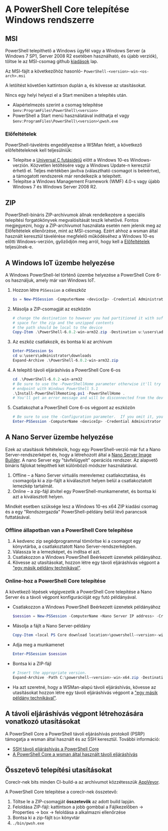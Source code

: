 # <a name="installing-powershell-core-on-windows"></a>A PowerShell Core telepítése Windows rendszerre

## <a name="msi"></a>MSI

PowerShell telepíthető a Windows ügyfél vagy a Windows Server (a Windows 7 SP1, Server 2008 R2 esetében használható, és újabb verziók), töltse le az MSI-csomag github [kiadások][] lap.

Az MSI-fájlt a következőhöz hasonló- `PowerShell-<version>-win-<os-arch>.msi`
<!-- TODO: should be updated to point to the Download Center as well -->

A letöltést követően kattintson duplán a, és kövesse az utasításokat.

Nincs egy helyi helyezi el a Start menüben a telepítés után.

- Alapértelmezés szerint a csomag telepítése `$env:ProgramFiles\PowerShell\<version>`
- PowerShell a Start menü használatával indíthatja el vagy `$env:ProgramFiles\PowerShell\<version>\pwsh.exe`

### <a name="prerequisites"></a>Előfeltételek

PowerShell-távelérés engedélyezése a WSMan felett, a következő előfeltételeknek kell teljesülniük:

- Telepítse a [Universal C futásidejű](https://www.microsoft.com/download/details.aspx?id=50410) előtt a Windows 10-es Windows-verzión.
  Közvetlen letöltésére vagy a Windows Update-n keresztül érhető el.
  Teljes mértékben javítva (választható csomagot is beleértve), a támogatott rendszerek már rendelkezik a telepített.
- Telepítse a Windows Management Framework (WMF) 4.0-s vagy újabb Windows 7 és Windows Server 2008 R2.

## <a name="zip"></a>ZIP

PowerShell-bináris ZIP-archívumok állnak rendelkezésre a speciális telepítési forgatókönyvek megvalósítását teszik lehetővé.
Fontos megjegyezni, hogy a ZIP-archívumot használata esetén nem jelenik meg az Előfeltételek ellenőrzése, mint az MSI-csomag.
Ezért ahhoz a wsman által használt keresztül távelérése megfelelő működéséhez a Windows 10-es előtti Windows-verzión, győződjön meg arról, hogy kell a [Előfeltételek](#prerequisites) teljesülnek-e.

## <a name="deploying-on-windows-iot"></a>A Windows IoT üzembe helyezése

A Windows PowerShell-lel történő üzembe helyezése a PowerShell Core 6-os használjuk, amely már van Windows IoT.

1. Hozzon létre `PSSession` a céleszköz

   ```powershell
   $s = New-PSSession -ComputerName <deviceIp> -Credential Administrator
   ```

2. Másolja a ZIP-csomagját az eszközön

   ```powershell
   # change the destination to however you had partitioned it with sufficient
   # space for the zip and the unzipped contents
   # the path should be local to the device
   Copy-Item .\PowerShell-6.0.2-win-arm32.zip -Destination u:\users\administrator\Downloads -ToSession $s
   ```

3. Az eszköz csatlakozik, és bontsa ki az archívum

   ```powershell
   Enter-PSSession $s
   cd u:\users\administrator\downloads
   Expand-Archive .\PowerShell-6.0.2-win-arm32.zip
   ```

4. A telepítő távoli eljáráshívás a PowerShell Core 6-os

   ```powershell
   cd .\PowerShell-6.0.2-win-arm32
   # Be sure to use the -PowerShellHome parameter otherwise it'll try to create a new
   # endpoint with Windows PowerShell 5.1
   .\Install-PowerShellRemoting.ps1 -PowerShellHome .
   # You'll get an error message and will be disconnected from the device because it has to restart WinRM
   ```

5. Csatlakozhat a PowerShell Core 6-os végpont az eszközön

   ```powershell
   # Be sure to use the -Configuration parameter.  If you omit it, you will connect to Windows PowerShell 5.1
   Enter-PSSession -ComputerName <deviceIp> -Credential Administrator -Configuration powershell.6.0.2
   ```

## <a name="deploying-on-nano-server"></a>A Nano Server üzembe helyezése

Ezek az utasítások feltételezik, hogy egy PowerShell-verzió már fut a Nano Server-rendszerképet és, hogy a létrehozott által a [Nano Server Image Builder](/windows-server/get-started/deploy-nano-server).
A nano Server egy "távfelügyelt" operációs rendszer. Az alapvető bináris fájlokat telepítheti két különböző módszer használatával.

1. Offline – a Nano Server virtuális merevlemez csatlakoztatása, és csomagolja ki a zip-fájlt a kiválasztott helyen belül a csatlakoztatott lemezkép tartalmát.
2. Online – a zip-fájl átvitel egy PowerShell-munkamenetet, és bontsa ki azt a kiválasztott helyen.

Mindkét esetben szüksége lesz a Windows 10-es x64 ZIP kiadási csomag és a egy "Rendszergazda" PowerShell-példány belül lévő parancsok futtatásával.

### <a name="offline-deployment-of-powershell-core"></a>Offline állapotban van a PowerShell Core telepítése

1. A kedvenc zip segédprogrammal tömörítse ki a csomagot egy könyvtárba, a csatlakoztatott Nano Server-rendszerképben.
2. Válassza le a lemezképet, és indítsa el azt.
3. Csatlakozzon a Windows PowerShell Beérkezett üzenetek példányához.
4. Kövesse az utasításokat, hozzon létre egy távoli eljáráshívás végpont a ["egy másik példány technikával"](#executed-by-another-instance-of-powershell-on-behalf-of-the-instance-that-it-will-register).

### <a name="online-deployment-of-powershell-core"></a>Online-hoz a PowerShell Core telepítése

A következő lépések végigvezetik a PowerShell Core telepítése a Nano Server és a távoli végpont konfigurációját egy futó példányával.

- Csatlakozzon a Windows PowerShell Beérkezett üzenetek példányához

  ```powershell
  $session = New-PSSession -ComputerName <Nano Server IP address> -Credential <An Administrator account on the system>
  ```

- Másolja a fájlt a Nano Server-példány

  ```powershell
  Copy-Item <local PS Core download location>\powershell-<version>-win-x64.zip c:\ -ToSession $session
  ```

- Adja meg a munkamenet

  ```powershell
  Enter-PSSession $session
  ```

- Bontsa ki a ZIP-fájl

  ```powershell
  # Insert the appropriate version.
  Expand-Archive -Path C:\powershell-<version>-win-x64.zip -DestinationPath "C:\PowerShellCore_<version>"
  ```

- Ha azt szeretné, hogy a WSMan-alapú távoli eljáráshívás, kövesse az utasításokat hozzon létre egy távoli eljáráshívás végpont a ["egy másik példány technikával"](../core-powershell/WSMan-Remoting-in-PowerShell-Core.md#executed-by-another-instance-of-powershell-on-behalf-of-the-instance-that-it-will-register).

## <a name="instructions-to-create-a-remoting-endpoint"></a>A távoli eljáráshívás végpont létrehozására vonatkozó utasításokat

A PowerShell Core a PowerShell távoli eljáráshívás protokoll (PSRP) támogatja a wsman által használt és az SSH keresztül.
További információ:

- [SSH távoli eljáráshívás a PowerShell Core][ssh-remoting]
- [A PowerShell Core a wsman által használt távoli eljáráshívás][wsman-remoting]

## <a name="artifact-installation-instructions"></a>Összetevő telepítési utasításokat

Coreclr-nek bits minden CI-build-a az archívumot közzétesszük [AppVeyor][].

A PowerShell Core telepítése a coreclr-nek összetevő:

1. Töltse le a ZIP-csomagját **összetevők** az adott build lapján.
2. Feloldása ZIP-fájl: kattintson a jobb gombbal a Fájlkezelőben -> Properties -> box -> feloldása a alkalmazni ellenőrzése
3. Bontsa ki a zip-fájlt `bin` könyvtár
4. `./bin/pwsh.exe`

<!-- [download-center]: TODO -->

[kiadások]: https://github.com/PowerShell/PowerShell/releases
[ssh-remoting]: ../core-powershell/SSH-Remoting-in-PowerShell-Core.md
[wsman-remoting]: ../core-powershell/WSMan-Remoting-in-PowerShell-Core.md
[AppVeyor]: https://ci.appveyor.com/project/PowerShell/powershell
